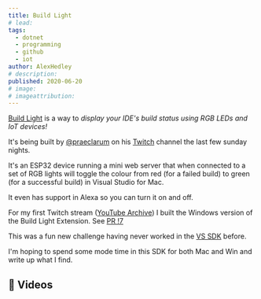 ```yaml
---
title: Build Light
# lead:
tags:
  - dotnet
  - programming
  - github
  - iot
author: AlexHedley
# description:
published: 2020-06-20
# image:
# imageattribution:
---
```


[Build Light](https://github.com/praeclarum/BuildLight) is a way to _display your IDE's build status using RGB LEDs and IoT devices!_

It's being built by [@praeclarum](http://twitter.com/praeclarum) on his [Twitch](https://twitch.tv/FrankKrueger) channel the last few sunday nights.

It's an ESP32 device running a mini web server that when connected to a set of RGB lights will toggle the colour from red (for a failed build) to green (for a successful build) in Visual Studio for Mac.

It even has support in Alexa so you can turn it on and off.

For my first Twitch stream ([YouTube Archive](https://www.youtube.com/watch?v=It13T8YBX8g)) I built the Windows version of the Build Light Extension. See [PR !7](https://github.com/praeclarum/BuildLight/pull/7)

This was a fun new challenge having never worked in the [VS SDK](https://docs.microsoft.com/en-us/visualstudio/extensibility/visual-studio-sdk?view=vs-2019) before.

I'm hoping to spend some mode time in this SDK for both Mac and Win and write up what I find.

## 📼 Videos

<?# YouTube It13T8YBX8g /?>

<!-- <iframe width="560" height="315" src="https://www.youtube.com/embed/It13T8YBX8g" title="Build Light - Visual Studio Extension for Windows" frameborder="0" allow="accelerometer; autoplay; clipboard-write; encrypted-media; gyroscope; picture-in-picture; web-share" allowfullscreen></iframe> -->

